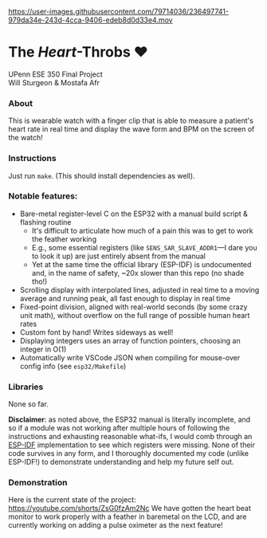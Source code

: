 https://user-images.githubusercontent.com/79714036/236497741-979da34e-243d-4cca-9406-edeb8d0d33e4.mov

# The _Heart_-Throbs ❤️
UPenn ESE 350 Final Project\
Will Sturgeon & Mostafa Afr

### About
This is wearable watch with a finger clip that is able to measure a patient's heart rate in real time and display the wave form and BPM on the screen of the watch!

### Instructions
Just run `make`. (This should install dependencies as well).

### Notable features:
- Bare-metal register-level C on the ESP32 with a manual build script & flashing routine
  - It's difficult to articulate how much of a pain this was to get to work the feather working
  - E.g., some essential registers (like `SENS_SAR_SLAVE_ADDR1`—I dare you to look it up) are just entirely absent from the manual
  - Yet at the same time the official library (ESP-IDF) is undocumented and, in the name of safety, ~20x slower than this repo (no shade tho!)
- Scrolling display with interpolated lines, adjusted in real time to a moving average and running peak, all fast enough to display in real time
- Fixed-point division, aligned with real-world seconds (by some crazy unit math), without overflow on the full range of possible human heart rates
- Custom font by hand! Writes sideways as well!
- Displaying integers uses an array of function pointers, choosing an integer in O(1)
- Automatically write VSCode JSON when compiling for mouse-over config info (see `esp32/Makefile`)

### Libraries
None so far.

**Disclaimer**: as noted above, the ESP32 manual is literally incomplete, and so if a module was not working after multiple hours of following the instructions and exhausting reasonable what-ifs, I would comb through an [ESP-IDF](https://github.com/espressif/esp-idf) implementation to see which registers were missing. None of their code survives in any form, and I thoroughly documented my code (unlike ESP-IDF!) to demonstrate understanding and help my future self out.

### Demonstration
Here is the current state of the project: https://youtube.com/shorts/ZsG0fzAm2Nc
We have gotten the heart beat monitor to work properly with a feather in baremetal on the LCD, and are currently working on adding a pulse oximeter as the next feature!
